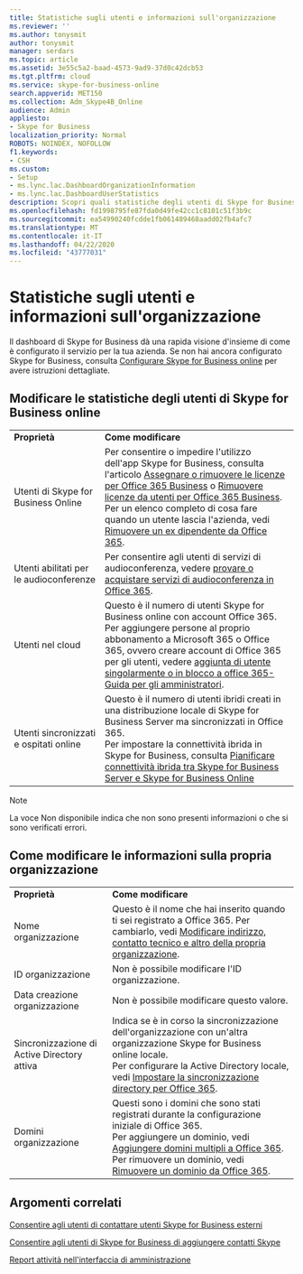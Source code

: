 ```yaml
---
title: Statistiche sugli utenti e informazioni sull'organizzazione
ms.reviewer: ''
ms.author: tonysmit
author: tonysmit
manager: serdars
ms.topic: article
ms.assetid: 3e55c5a2-baad-4573-9ad9-37d0c42dcb53
ms.tgt.pltfrm: cloud
ms.service: skype-for-business-online
search.appverid: MET150
ms.collection: Adm_Skype4B_Online
audience: Admin
appliesto:
- Skype for Business
localization_priority: Normal
ROBOTS: NOINDEX, NOFOLLOW
f1.keywords:
- CSH
ms.custom:
- Setup
- ms.lync.lac.DashboardOrganizationInformation
- ms.lync.lac.DashboardUserStatistics
description: Scopri quali statistiche degli utenti di Skype for Business sono disponibili, ad esempio il numero di utenti abilitati, gli utenti con accesso alle conferenze o gli utenti abilitati per Office 365.
ms.openlocfilehash: fd1998795fe87fda0d49fe42cc1c8101c51f3b9c
ms.sourcegitcommit: ea54990240fcdde1fb061489468aadd02fb4afc7
ms.translationtype: MT
ms.contentlocale: it-IT
ms.lasthandoff: 04/22/2020
ms.locfileid: "43777031"
---
```

# <a name="user-statistics-and-organization-information"></a>Statistiche sugli utenti e informazioni sull'organizzazione

Il dashboard di Skype for Business dà una rapida visione d'insieme di come è configurato il servizio per la tua azienda. Se non hai ancora configurato Skype for Business, consulta [Configurare Skype for Business online](set-up-skype-for-business-online.md) per avere istruzioni dettagliate.
  
## <a name="how-to-change-skype-for-business-online-user-statistics"></a>Modificare le statistiche degli utenti di Skype for Business online

|||
|:-----|:-----|
|**Proprietà** <br/> |**Come modificare** <br/> |
|Utenti di Skype for Business Online  <br/> |Per consentire o impedire l'utilizzo dell'app Skype for Business, consulta l'articolo [Assegnare o rimuovere le licenze per Office 365 Business](https://support.office.com/article/997596b5-4173-4627-b915-36abac6786dc) o [Rimuovere licenze da utenti per Office 365 Business](https://support.office.com/article/9b497c85-d0a4-4735-80fa-d3565bc05bd1).  <br/> Per un elenco completo di cosa fare quando un utente lascia l'azienda, vedi [Rimuovere un ex dipendente da Office 365](https://support.office.com/article/44d96212-4d90-4027-9aa9-a95eddb367d1).  <br/> |
|Utenti abilitati per le audioconferenze  <br/> |Per consentire agli utenti di servizi di audioconferenza, vedere [provare o acquistare servizi di audioconferenza in Office 365](../audio-conferencing-in-office-365/try-or-purchase-audio-conferencing-in-office-365.md).  <br/> |
|Utenti nel cloud  <br/> |Questo è il numero di utenti Skype for Business online con account Office 365.  <br/> Per aggiungere persone al proprio abbonamento a Microsoft 365 o Office 365, ovvero creare account di Office 365 per gli utenti, vedere [aggiunta di utente singolarmente o in blocco a office 365-Guida per gli amministratori](https://support.office.com/article/1970f7d6-03b5-442f-b385-5880b9c256ec).  <br/> |
|Utenti sincronizzati e ospitati online  <br/> |Questo è il numero di utenti ibridi creati in una distribuzione locale di Skype for Business Server ma sincronizzati in Office 365.  <br/> Per impostare la connettività ibrida in Skype for Business, consulta [Pianificare connettività ibrida tra Skype for Business Server e Skype for Business Online](https://technet.microsoft.com/library/jj204669.aspx)  <br/> |
   
> [!NOTE]
> La voce Non disponibile indica che non sono presenti informazioni o che si sono verificati errori. 
  
## <a name="how-to-change-information-about-your-organization"></a>Come modificare le informazioni sulla propria organizzazione

|||
|:-----|:-----|
|**Proprietà** <br/> |**Come modificare** <br/> |
|Nome organizzazione  <br/> |Questo è il nome che hai inserito quando ti sei registrato a Office 365. Per cambiarlo, vedi [Modificare indirizzo, contatto tecnico e altro della propria organizzazione](https://support.office.com/article/a36e5a52-4df2-479e-bb97-9e67b8483e10).  <br/> |
|ID organizzazione  <br/> |Non è possibile modificare l'ID organizzazione.  <br/> |
|Data creazione organizzazione  <br/> |Non è possibile modificare questo valore.  <br/> |
|Sincronizzazione di Active Directory attiva  <br/> |Indica se è in corso la sincronizzazione dell'organizzazione con un'altra organizzazione Skype for Business online locale.  <br/> Per configurare la Active Directory locale, vedi [Impostare la sincronizzazione directory per Office 365](https://support.office.com/article/1b3b5318-6977-42ed-b5c7-96fa74b08846).  <br/> |
|Domini organizzazione  <br/> |Questi sono i domini che sono stati registrati durante la configurazione iniziale di Office 365.  <br/> Per aggiungere un dominio, vedi [Aggiungere domini multipli a Office 365](https://support.office.com/article/2d2fa996-b760-411d-a5cc-190d63f13207).  <br/> Per rimuovere un dominio, vedi [Rimuovere un dominio da Office 365](https://support.office.com/article/f09696b2-8c29-4588-a08b-b333da19810c).  <br/> |
   
## <a name="related-topics"></a>Argomenti correlati
[Consentire agli utenti di contattare utenti Skype for Business esterni](allow-users-to-contact-external-skype-for-business-users.md)

[Consentire agli utenti di Skype for Business di aggiungere contatti Skype](let-skype-for-business-users-add-skype-contacts.md)

[Report attività nell'interfaccia di amministrazione](https://support.office.com/article/0d6dfb17-8582-4172-a9a9-aed798150263)

  
 
